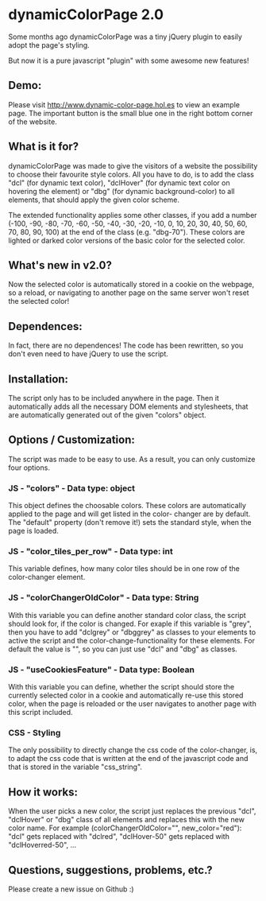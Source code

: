 # dynamicColorPage 2.0
Some months ago dynamicColorPage was a tiny jQuery plugin to easily adopt the page's styling.

But now it is a pure javascript "plugin" with some awesome new features!

## Demo:
Please visit 
http://www.dynamic-color-page.hol.es 
to view an example page. The important button is the small blue one in the right bottom corner of the website.

## What is it for?
dynamicColorPage was made to give the visitors of a website the possibility to choose their favourite style colors.
All you have to do, is to add the class "dcl" (for dynamic text color), "dclHover" (for dynamic text color on hovering the element) or "dbg" (for dynamic background-color) to all elements, that should apply the given color scheme. 

The extended functionality applies some other classes, if you add a number 
(-100, -90, -80, -70, -60, -50, -40, -30, -20, -10, 0, 10, 20, 30, 40, 50, 60, 70, 80, 90, 100) at the end of the class (e.g. "dbg-70").
These colors are lighted or darked color versions of the basic color for the selected color.

## What's new in v2.0?
Now the selected color is automatically stored in a cookie on the webpage, so a reload, or navigating to another page on the same server won't reset the selected color! 

## Dependences:
In fact, there are no dependences!
The code has been rewritten, so you don't even need to have jQuery to use the script.

## Installation:
The script only has to be included anywhere in the page. Then it automatically adds all the necessary DOM elements and stylesheets, 
that are automatically generated out of the given "colors" object.

## Options / Customization:
The script was made to be easy to use. As a result, you can only customize four options.

### JS - "colors" - Data type: object
This object defines the choosable colors. These colors are automatically applied to the page and will get listed in the color-
changer are by default. The "default" property (don't remove it!) sets the standard style, when the page is loaded.
### JS - "color_tiles_per_row" - Data type: int
This variable defines, how many color tiles should be in one row of the color-changer element.
### JS - "colorChangerOldColor" - Data type: String
With this variable you can define another standard color class, the script should look for, if the color is changed.
For exaple if this variable is "grey", then you have to add "dclgrey" or "dbggrey" as classes to your elements to active the script
and the color-change-functionality for these elements. For default the value is "", so you can just use "dcl" and "dbg" as classes.
### JS - "useCookiesFeature" - Data type: Boolean
With this variable you can define, whether the script should store the currently selected color in a cookie and automatically re-use this stored color, when the page is reloaded or the user navigates to another page with this script included.


### CSS - Styling
The only possibility to directly change the css code of the color-changer, is, to adapt the css code that is written at the end of the javascript code and that is stored in the variable "css_string".

## How it works:
When the user picks a new color, the script just replaces the previous "dcl", "dclHover" or "dbg" class of all elements and replaces this with the new color name. 
For example (colorChangerOldColor="", new_color="red"):
  "dcl" gets replaced with "dclred",
  "dclHover-50" gets replaced with "dclHoverred-50",
  ...

## Questions, suggestions, problems, etc.?
Please create a new issue on Github :)
